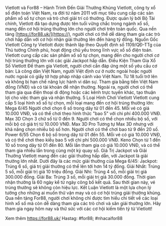 
Vietlott và For88 – Hành Trình Đến Giải Thưởng Khủng
Vietlott, công ty xổ số điện toán Việt Nam, ra đời từ năm 2011 với mục tiêu cung cấp các sản phẩm xổ số tự chọn và trò chơi giải trí có thưởng. Được quản lý bởi Bộ Tài chính, Vietlott đã tạo dựng được tên tuổi vững chắc trong ngành xổ số, mang đến cơ hội trúng thưởng lớn cho người chơi trên toàn quốc. Qua nền tảng [https://for88.uk/](https://), người chơi có thể dễ dàng tham gia các trò chơi hấp dẫn với cơ hội nhận giải thưởng lên đến hàng tỷ đồng.
Nguồn Gốc Vietlott
Công ty Vietlott được thành lập theo Quyết định số 1109/QĐ-TTg của Thủ tướng Chính phủ, hoạt động chủ yếu trong lĩnh vực xổ số điện toán. Vietlott cung cấp các sản phẩm xổ số tự chọn, mang đến cho người chơi cơ hội trúng thưởng lớn với các giải Jackpot hấp dẫn.
Điều Kiện Tham Gia Xổ Số Vietlott
Để tham gia Vietlott, người chơi cần đáp ứng một số yêu cầu cơ bản:
Là công dân Việt Nam, người Việt định cư ở nước ngoài hoặc người nước ngoài có giấy tờ hợp pháp nhập cảnh vào Việt Nam.
Từ 18 tuổi trở lên và không bị hạn chế năng lực hành vi dân sự.
Tham gia bằng tiền Việt Nam đồng (VNĐ) và có tài khoản để nhận thưởng.
Ngoài ra, người chơi có thể tham gia qua điện thoại di động hoặc các kênh trực tuyến khác, tạo thuận lợi cho việc tham gia và nhận thưởng.
5 Loại Hình Chơi Vietlott
Vietlott cung cấp 5 loại hình xổ số tự chọn, mỗi loại mang đến cơ hội trúng thưởng lớn:
Mega 6/45
Người chơi chọn 6 số trong dãy từ 01 đến 45. Mỗi vé có giá 10.000 VNĐ, và có thể chơi theo hình thức "bao 5" với chi phí 400.000 VNĐ.
Max 3D
Chọn 3 chữ số từ 0 đến 9. Người chơi có thể chọn nhiều bộ số, với mỗi bộ có giá trị từ 10.000 VNĐ.
Max 3D Pro
Tương tự Max 3D nhưng với khả năng chọn nhiều bộ số hơn. Người chơi có thể chơi bao từ 9 đến 20 số.
Power 6/55
Chọn 6 bộ số trong dãy từ 01 đến 55. Mỗi vé có giá 10.000 VNĐ, và có thể chơi theo kiểu bao 5 với chi phí 500.000 VNĐ.
Keno
Chọn từ 1 đến 10 số trong dãy từ 01 đến 80. Mỗi lần tham gia có giá 10.000 VNĐ, và có thể tham gia nhiều lần trong cùng một kỳ quay số.
Giá Trị Jackpot và Giải Thưởng
Vietlott mang đến các giải thưởng hấp dẫn, với Jackpot là giải thưởng lớn nhất. Dưới đây là các mức giải thưởng của Mega 6/45:
Jackpot: Trúng 6 số, giá trị giải thưởng có thể lên tới hơn 14 tỷ đồng.
Giải Nhất: Trúng 5 số, mỗi giải trị giá 10 triệu đồng.
Giải Nhì: Trúng 4 số, mỗi giải trị giá 300.000 đồng.
Giải Ba: Trúng 3 số, mỗi giải trị giá 30.000 đồng.
Thời gian nhận thưởng là 60 ngày kể từ ngày công bố kết quả. Sau thời gian này, vé trúng thưởng sẽ không còn hiệu lực.
Kết Luận
Vietlott là một lựa chọn lý tưởng cho những ai muốn thử vận may và có cơ hội trúng giải thưởng khủng. Qua nền tảng For88, người chơi không chỉ được tìm hiểu chi tiết về các loại hình xổ số mà còn dễ dàng tham gia các trò chơi và săn giải thưởng lớn. Hãy tham gia ngay hôm nay và thử sức với các cơ hội kiếm tiền tỷ từ Vietlott!

Xem thêm https://for88.uk/
Hastag: #for88; #nhacaifor88
